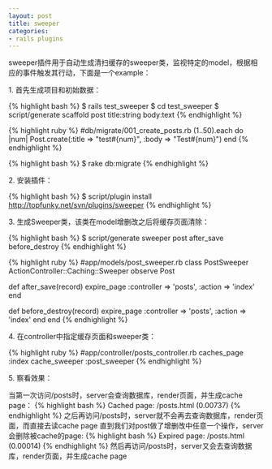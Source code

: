 ```yaml
---
layout: post
title: sweeper
categories:
- rails plugins
---
```

sweeper插件用于自动生成清扫缓存的sweeper类，监视特定的model，根据相应的事件触发其行动，下面是一个example：

1\. 首先生成项目和初始数据：

{% highlight bash %}
$ rails test_sweeper
$ cd test_sweeper
$ script/generate scaffold post title:string body:text
{% endhighlight %}

{% highlight ruby %}
#db/migrate/001_create_posts.rb
(1..50).each do |num|
  Post.create(:title => "test#{num}", :body => "Test#{num}")
end
{% endhighlight %}

{% highlight bash %}
$ rake db:migrate
{% endhighlight %}

2\. 安装插件：

{% highlight bash %}
$ script/plugin install http://topfunky.net/svn/plugins/sweeper
{% endhighlight %}

3\. 生成Sweeper类，该类在model增删改之后将缓存页面清除：

{% highlight bash %}
$ script/generate sweeper post after_save before_destroy
{% endhighlight %}

{% highlight ruby %}
#app/models/post_sweeper.rb
class PostSweeper  ActionController::Caching::Sweeper
  observe Post

  def after_save(record)
    expire_page :controller => 'posts', :action => 'index'
  end

  def before_destroy(record)
    expire_page :controller => 'posts', :action => 'index'
  end
end
{% endhighlight %}

4\. 在controller中指定缓存页面和sweeper类：

{% highlight ruby %}
#app/controller/posts_controller.rb
caches_page :index
cache_sweeper :post_sweeper
{% endhighlight %}

5\. 察看效果：

当第一次访问/posts时，server会查询数据库，render页面，并生成cache page：
{% highlight bash %}
Cached page: /posts.html (0.00737)
{% endhighlight %}
之后再访问/posts时，server就不会再去查询数据库，render页面，而直接去读cache page
直到我们对post做了增删改中任意一个操作，server会删除被cache的page: 
{% highlight bash %}
Expired page: /posts.html (0.00014)
{% endhighlight %}
然后再访问/posts时，server又会去查询数据库，render页面，并生成cache page

